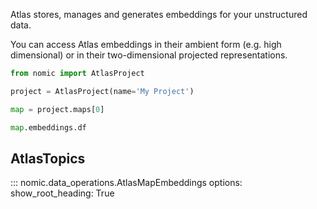 Atlas stores, manages and generates embeddings for your unstructured data.

You can access Atlas embeddings in their ambient form (e.g. high dimensional) or in their two-dimensional
projected representations.


```python
from nomic import AtlasProject

project = AtlasProject(name='My Project')

map = project.maps[0]

map.embeddings.df

```




## AtlasTopics
::: nomic.data_operations.AtlasMapEmbeddings
    options:
        show_root_heading: True